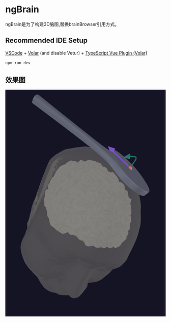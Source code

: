 # ngBrain
ngBrain是为了构建3D脑图,替换brainBrowser引用方式。

## Recommended IDE Setup

[VSCode](https://code.visualstudio.com/) + [Volar](https://marketplace.visualstudio.com/items?itemName=Vue.volar) (and disable Vetur) + [TypeScript Vue Plugin (Volar)](https://marketplace.visualstudio.com/items?itemName=Vue.vscode-typescript-vue-plugin)

```sh
npm run dev
```
## 效果图
![img.png](img.png)

